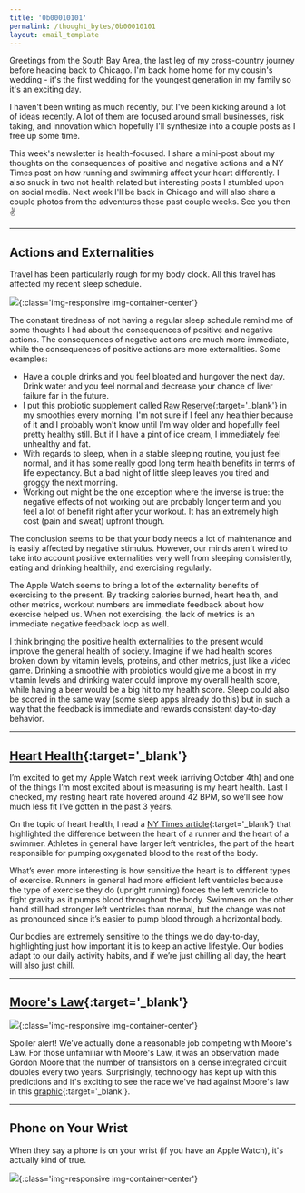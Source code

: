 ```yaml
---
title: '0b00010101'
permalink: /thought_bytes/0b00010101
layout: email_template
---
```

Greetings from the South Bay Area, the last leg of my cross-country journey before heading back to Chicago. I'm back home home for my cousin's wedding - it's the first wedding for the youngest generation in my family so it's an exciting day.

I haven't been writing as much recently, but I've been kicking around a lot of ideas recently. A lot of them are focused around small businesses, risk taking, and innovation which hopefully I'll synthesize into a couple posts as I free up some time.

This week's newsletter is health-focused. I share a mini-post about my thoughts on the consequences of positive and negative actions and a NY Times post on how running and swimming affect your heart differently. I also snuck in two not health related but interesting posts I stumbled upon on social media. Next week I'll be back in Chicago and will also share a couple photos from the adventures these past couple weeks. See you then ✌️

<hr class='post-hr' />

## Actions and Externalities

Travel has been particularly rough for my body clock. All this travel has affected my recent sleep schedule.

![](https://kevinarifin.com/images/thought_bytes/sleep.jpeg){:class='img-responsive img-container-center'}

The constant tiredness of not having a regular sleep schedule remind me of some thoughts I had about the consequences of positive and negative actions. The consequences of negative actions are much more immediate, while the consequences of positive actions are more externalities. Some examples:
* Have a couple drinks and you feel bloated and hungover the next day. Drink water and you feel normal and decrease your chance of liver failure far in the future.
* I put this probiotic supplement called [Raw Reserve](https://www.amazon.com/Amazing-Grass-Reserve-Superfood-Probiotics/dp/B004TJD72Q){:target='_blank'} in my smoothies every morning. I'm not sure if I feel any healthier because of it and I probably won't know until I'm way older and hopefully feel pretty healthy still. But if I have a pint of ice cream, I immediately feel unhealthy and fat.
* With regards to sleep, when in a stable sleeping routine, you just feel normal, and it has some really good long term health benefits in terms of life expectancy. But a bad night of little sleep leaves you tired and groggy the next morning.
* Working out might be the one exception where the inverse is true: the negative effects of not working out are probably longer term and you feel a lot of benefit right after your workout. It has an extremely high cost (pain and sweat) upfront though.

The conclusion seems to be that your body needs a lot of maintenance and is easily affected by negative stimulus. However, our minds aren't wired to take into account positive externalities very well from sleeping consistently, eating and drinking healthily, and exercising regularly.

The Apple Watch seems to bring a lot of the externality benefits of exercising to the present. By tracking calories burned, heart health, and other metrics, workout numbers are immediate feedback about how exercise helped us. When not exercising, the lack of metrics is an immediate negative feedback loop as well.

I think bringing the positive health externalities to the present would improve the general health of society. Imagine if we had health scores broken down by vitamin levels, proteins, and other metrics, just like a video game. Drinking a smoothie with probiotics would give me a boost in my vitamin levels and drinking water could improve my overall health score, while having a beer would be a big hit to my health score. Sleep could also be scored in the same way (some sleep apps already do this) but in such a way that the feedback is immediate and rewards consistent day-to-day behavior.

<hr class='post-hr' />

## [Heart Health](https://www.nytimes.com/2019/04/03/well/move/heart-health-swimming-running-exercise.html){:target='_blank'}

I’m excited to get my Apple Watch next week (arriving October 4th) and one of the things I’m most excited about is measuring is my heart health. Last I checked, my resting heart rate hovered around 42 BPM, so we’ll see how much less fit I’ve gotten in the past 3 years.

On the topic of heart health, I read a [NY Times article](https://www.nytimes.com/2019/04/03/well/move/heart-health-swimming-running-exercise.html){:target='_blank'} that highlighted the difference between the heart of a runner and the heart of a swimmer. Athletes in general have larger left ventricles, the part of the heart responsible for pumping oxygenated blood to the rest of the body.

What’s even more interesting is how sensitive the heart is to different types of exercise. Runners in general had more efficient left ventricles because the type of exercise they do (upright running) forces the left ventricle to fight gravity as it pumps blood throughout the body. Swimmers on the other hand still had stronger left ventricles than normal, but the change was not as pronounced since it’s easier to pump blood through a horizontal body.

Our bodies are extremely sensitive to the things we do day-to-day, highlighting just how important it is to keep an active lifestyle. Our bodies adapt to our daily activity habits, and if we’re just chilling all day, the heart will also just chill.

<hr class='post-hr' />

## [Moore's Law](https://www.reddit.com/r/dataisbeautiful/comments/cynql1/moores_law_graphed_vs_real_cpus_gpus_1965_2019_oc/?utm_source=share&utm_medium=ios_app){:target='_blank'}

![](https://kevinarifin.com/images/thought_bytes/moore.png){:class='img-responsive img-container-center'}

Spoiler alert! We've actually done a reasonable job competing with Moore's Law. For those unfamiliar with Moore's Law, it was an observation made Gordon Moore that the number of transistors on a dense integrated circuit doubles every two years. Surprisingly, technology has kept up with this predictions and it's exciting to see the race we've had against Moore's law in this [graphic](https://www.reddit.com/r/dataisbeautiful/comments/cynql1/moores_law_graphed_vs_real_cpus_gpus_1965_2019_oc/?utm_source=share&utm_medium=ios_app){:target='_blank'}.

<hr class='post-hr' />

## Phone on Your Wrist

When they say a phone is on your wrist (if you have an Apple Watch), it's actually kind of true.

![](https://kevinarifin.com/images/thought_bytes/watchres.png){:class='img-responsive img-container-center'}



